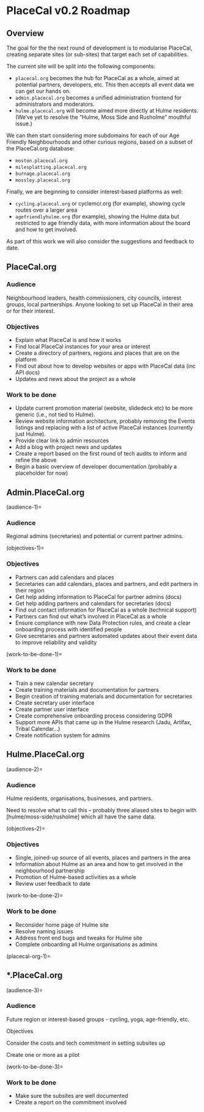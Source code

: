 # PlaceCal v0.2 Roadmap

## Overview

The goal for the the next round of development is to modularise
PlaceCal, creating separate sites (or sub-sites) that target each set of
capabilities.

The current site will be split into the following components:

- `placecal.org` becomes the hub for PlaceCal as a whole, aimed at
  potential partners, developers, etc. This then accepts all event data
  we can get our hands on.
- `admin.placecal.org` becomes a unified administration frontend for
  administrators and moderators.
- `hulme.placecal.org` will become aimed more directly at Hulme
  residents. (We’ve yet to resolve the “Hulme, Moss Side and Rusholme”
  mouthful issue.)

We can then start considering more subdomains for each of our Age
Friendly Neighbourhoods and other curious regions, based on a subset of
the PlaceCal.org database:

- `moston.placecal.org`
- `milesplatting.placecal.org`
- `burnage.placecal.org`
- `mossley.placecal.org`

Finally, we are beginning to consider interest-based platforms as well:

- `cycling.placecal.org` or cyclemcr.org (for example), showing cycle
  routes over a larger area
- `agefriendlyhulme.org` (for example), showing the Hulme data but
  restricted to age friendly data, with more information about the
  board and how to get involved.

As part of this work we will also consider the suggestions and feedback
to date.

## PlaceCal.org

### Audience

Neighbourhood leaders, health commissioners, city councils, interest
groups, local partnerships. Anyone looking to set up PlaceCal in their
area or for their interest.

### Objectives

- Explain what PlaceCal is and how it works
- Find local PlaceCal instances for your area or interest
- Create a directory of partners, regions and places that are on the
  platform
- Find out about how to develop websites or apps with PlaceCal data
  (inc API docs)
- Updates and news about the project as a whole

### Work to be done

- Update current promotion material (website, slidedeck etc) to be more
  generic (i.e., not tied to Hulme).
- Review website information architecture, probably removing the Events
  listings and replacing with a list of active PlaceCal instances
  (currently just Hulme).
- Provide clear link to admin resources
- Add a blog with project news and updates
- Create a report based on the first round of tech audits to inform and
  refine the above
- Begin a basic overview of developer documentation (probably a
  placeholder for now)

## Admin.PlaceCal.org

(audience-1)=

### Audience

Regional admins (secretaries) and potential or current partner admins.

(objectives-1)=

### Objectives

- Partners can add calendars and places
- Secretaries can add calendars, places and partners, and edit partners
  in their region
- Get help adding information to PlaceCal for partner admins (docs)
- Get help adding partners and calendars for secretaries (docs)
- Find out contact information for PlaceCal as a whole (technical
  support)
- Partners can find out what’s involved in PlaceCal as a whole
- Ensure compliance with new Data Protection rules, and create a clear
  onboarding process with identified people
- Give secretaries and partners automated updates about their event
  data to improve reliability and validity

(work-to-be-done-1)=

### Work to be done

- Train a new calendar secretary
- Create training materials and documentation for partners
- Begin creation of training materials and documentation for
  secretaries
- Create secretary user interface
- Create partner user interface
- Create comprehensive onboarding process considering GDPR
- Support more APIs that came up in the Hulme research (Jadu, Artifax,
  Tribal Calendar…)
- Create notification system for admins

## Hulme.PlaceCal.org

(audience-2)=

### Audience

Hulme residents, organisations, businesses, and partners.

Need to resolve what to call this – probably three aliased sites to
begin with \[hulme/moss-side/rusholme\] which all have the same data.

(objectives-2)=

### Objectives

- Single, joined-up source of all events, places and partners in the
  area
- Information about Hulme as an area and how to get involved in the
  neighbourhood partnership
- Promotion of Hulme-based activities as a whole
- Review user feedback to date

(work-to-be-done-2)=

### Work to be done

- Reconsider home page of Hulme site
- Resolve naming issues
- Address front end bugs and tweaks for Hulme site
- Complete onboarding all Hulme organisations as admins

(placecal-org-1)=

## \*.PlaceCal.org

(audience-3)=

### Audience

Future region or interest-based groups - cycling, yoga, age-friendly,
etc.

Objectives

Consider the costs and tech commitment in setting subsites up

Create one or more as a pilot

(work-to-be-done-3)=

### Work to be done

- Make sure the subsites are well documented
- Create a report on the commitment involved
